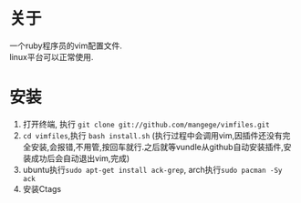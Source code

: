 关于
===
一个ruby程序员的vim配置文件.  
linux平台可以正常使用.

安装
===
1. 打开终端, 执行 `git clone git://github.com/mangege/vimfiles.git`
2. `cd vimfiles`,执行 `bash install.sh` (执行过程中会调用vim,因插件还没有完全安装,会报错,不用管,按回车就行.之后就等vundle从github自动安装插件,安装成功后会自动退出vim,完成)
3. ubuntu执行`sudo apt-get install ack-grep`, arch执行`sudo pacman -Sy ack`
4. 安装Ctags
